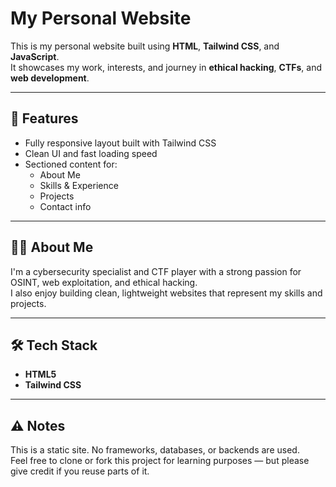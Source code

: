 # My Personal Website

This is my personal website built using **HTML**, **Tailwind CSS**, and **JavaScript**.  
It showcases my work, interests, and journey in **ethical hacking**, **CTFs**, and **web development**.

---

## 🚀 Features

- Fully responsive layout built with Tailwind CSS  
- Clean UI and fast loading speed  
- Sectioned content for:
  - About Me
  - Skills & Experience
  - Projects
  - Contact info

---

## 👨‍💻 About Me

I'm a cybersecurity specialist and CTF player with a strong passion for OSINT, web exploitation, and ethical hacking.  
I also enjoy building clean, lightweight websites that represent my skills and projects.

---

## 🛠️ Tech Stack

- **HTML5**
- **Tailwind CSS**

---

## ⚠️ Notes

This is a static site. No frameworks, databases, or backends are used.  
Feel free to clone or fork this project for learning purposes — but please give credit if you reuse parts of it.
